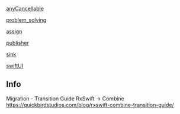 

[anyCancellable](anyCancellable.md)

[problem_solving](problem_solving.md)

[assign](assign.md)

[publisher](publisher.md)

[sink](sink.md)

[swiftUI](swiftUI.md)


## Info

Migration - Transition Guide
RxSwift -> Combine
https://quickbirdstudios.com/blog/rxswift-combine-transition-guide/